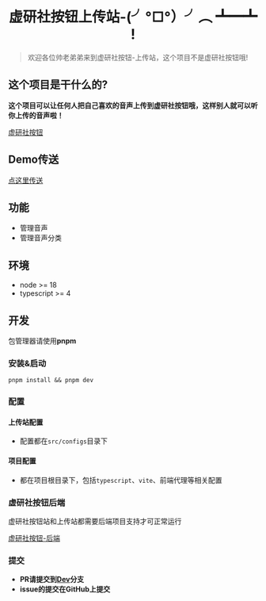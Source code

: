 # <center>虚研社按钮上传站-(╯°□°）╯︵ ┻━┻ !</center>

> 欢迎各位帅老弟弟来到虚研社按钮-上传站，这个项目不是虚研社按钮哦!

## 这个项目是干什么的?

**这个项目可以让任何人把自己喜欢的音声上传到虚研社按钮哦，这样别人就可以听你上传的音声啦！**

[虚研社按钮](https://space.bilibili.com/5563350)

## Demo传送

[点这里传送](https://upload.xuyanshe.club)

## 功能
* 管理音声
* 管理音声分类

## 环境

* node >= 18
* typescript >= 4

## 开发

包管理器请使用**pnpm**

### 安装&启动
```
pnpm install && pnpm dev
```

### 配置

#### 上传站配置
* 配置都在`src/configs`目录下

#### 项目配置
* 都在项目根目录下，包括`typescript`、`vite`、前端代理等相关配置

### 虚研社按钮后端

虚研社按钮站和上传站都需要后端项目支持才可正常运行

[虚研社按钮-后端](https://github.com/midou-midou/xysbtn-upload)

### 提交

- **PR请提交到[Dev](https://github.com/midou-midou/voice-upload-panel/tree/dev)分支**
- **issue的提交在GitHub上提交**
